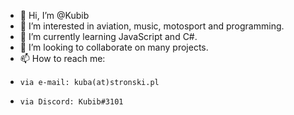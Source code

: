 - 👋 Hi, I’m @Kubib
- 👀 I’m interested in aviation, music, motosport and programming.
- 🌱 I’m currently learning JavaScript and C#.
- 💞️ I’m looking to collaborate on many projects.
- 📫 How to reach me:
-     via e-mail: kuba(at)stronski.pl
-     via Discord: Kubib#3101

<!---
Kubib/Kubib is a ✨ special ✨ repository because its `README.md` (this file) appears on your GitHub profile.
You can click the Preview link to take a look at your changes.
--->
